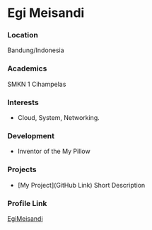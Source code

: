 # Egi Meisandi

### Location

Bandung/Indonesia

### Academics

SMKN 1 Cihampelas

### Interests

- Cloud, System, Networking.

### Development

- Inventor of the My Pillow

### Projects

- [My Project](GitHub Link) Short Description

### Profile Link

[EgiMeisandi](https://github.com/EgiMeisandi)
